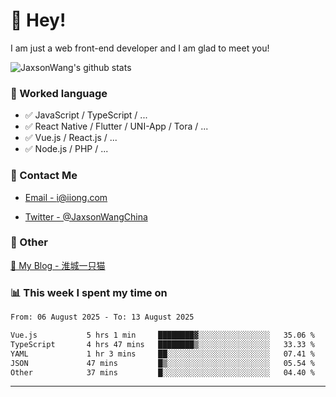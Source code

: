 # 👋 Hey!

I am just a web front-end developer and I am glad to meet you!

![JaxsonWang's github stats](https://github-readme-stats.vercel.app/api?username=JaxsonWang&&show_icons=true&&title_color=1abc9c&&icon_color=1abc9c)


### 📝 Worked language

- ✅ JavaScript / TypeScript / ...
- ✅ React Native / Flutter / UNI-App / Tora / ...
- ✅ Vue.js / React.js / ...
- ✅ Node.js / PHP / ...

### 📮 Contact Me

- [Email - i@iiong.com](mailto:i@iiong.com)

- [Twitter - @JaxsonWangChina](https://twitter.com/JaxsonWangChina)

### 🤪 Other

[📌 My Blog - 淮城一只猫](https://iiong.com)

### 📊 This week I spent my time on

<!--START_SECTION:waka-->

```txt
From: 06 August 2025 - To: 13 August 2025

Vue.js           5 hrs 1 min     ████████▓░░░░░░░░░░░░░░░░   35.06 %
TypeScript       4 hrs 47 mins   ████████▒░░░░░░░░░░░░░░░░   33.33 %
YAML             1 hr 3 mins     ██░░░░░░░░░░░░░░░░░░░░░░░   07.41 %
JSON             47 mins         █▒░░░░░░░░░░░░░░░░░░░░░░░   05.54 %
Other            37 mins         █░░░░░░░░░░░░░░░░░░░░░░░░   04.40 %
```

<!--END_SECTION:waka-->

---

